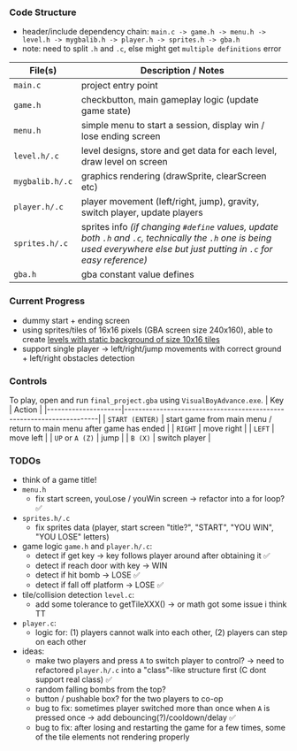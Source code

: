 ### Code Structure
- header/include dependency chain: `main.c -> game.h -> menu.h -> level.h -> mygbalib.h -> player.h -> sprites.h -> gba.h`
- note: need to split `.h` and `.c`, else might get `multiple definitions` error


| File(s)              | Description / Notes                                                                                  |
|----------------------|------------------------------------------------------------------------------------------------------|
| `main.c`             | project entry point                                                                                  |
| `game.h`             | checkbutton, main gameplay logic (update game state)                                                 |
| `menu.h`             | simple menu to start a session, display win / lose ending screen                                     |
| `level.h/.c`         | level designs, store and get data for each level, draw level on screen                               |
| `mygbalib.h/.c`      | graphics rendering (drawSprite, clearScreen etc)                                                     |
| `player.h/.c`        | player movement (left/right, jump), gravity, switch player, update players                           |
| `sprites.h/.c`       | sprites info *(if changing `#define` values, update both `.h` and `.c`, technically the `.h` one is being used everywhere else but just putting in `.c` for easy reference)* |
| `gba.h`              | gba constant value defines                                                                             |


### Current Progress
- dummy start + ending screen
- using sprites/tiles of 16x16 pixels (GBA screen size 240x160), able to create [levels with static background of size 10x16 tiles](https://docs.google.com/spreadsheets/d/1p4TTlj3i2GXlGYyscvo-ErYltRo4AOVGPNbYYW5sz0M/edit?gid=0#gid=0)
- support single player -> left/right/jump movements with correct ground + left/right obstacles detection


### Controls
To play, open and run `final_project.gba` using `VisualBoyAdvance.exe`.
| Key                 | Action                                                               |
|---------------------|----------------------------------------------------------------------|
| `START (ENTER)`     | start game from main menu / return to main menu after game has ended |
| `RIGHT`             | move right                                                           |
| `LEFT`              | move left                                                            |
| `UP` or `A (Z)`     | jump                                                                 |
| `B (X)`             | switch player                                                        |

### TODOs
- think of a game title!
- `menu.h`
    - fix start screen, youLose / youWin screen -> refactor into a for loop? ✅
- `sprites.h/.c`
    - fix sprites data (player, start screen "title?", "START", "YOU WIN", "YOU LOSE" letters)
- game logic `game.h` and `player.h/.c`: 
    - detect if get key -> key follows player around after obtaining it ✅
    - detect if reach door with key -> WIN
    - detect if hit bomb -> LOSE ✅
    - detect if fall off platform -> LOSE ✅
- tile/collision detection `level.c`:
    - add some tolerance to getTileXXX() -> or math got some issue i think TT
- `player.c`:
    - logic for: (1) players cannot walk into each other, (2) players can step on each other
- ideas: 
    - make two players and press `A` to switch player to control? -> need to refactored `player.h/.c` into a "class"-like structure first (C dont support real class) ✅
    - random falling bombs from the top?
    - button / pushable box? for the two players to co-op
    - bug to fix: sometimes player switched more than once when `A` is pressed once -> add debouncing(?)/cooldown/delay ✅
    - bug to fix: after losing and restarting the game for a few times, some of the tile elements not rendering properly